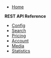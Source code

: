 <div class="inset">

* [Home](/)

**REST API Reference**

* [Config](/pages/config-api.md)
* [Search](/pages/search-api.md)
* [Pricing](/pages/pricing-api.md)
* [Account](/pages/account-api.md)
* [Media](/pages/media-api.md)
* [Statistics](/pages/stats-api.md)


</div>